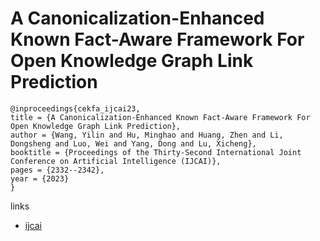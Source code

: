 # A Canonicalization-Enhanced Known Fact-Aware Framework For Open Knowledge Graph Link Prediction

```
@inproceedings{cekfa_ijcai23,
title = {A Canonicalization-Enhanced Known Fact-Aware Framework For Open Knowledge Graph Link Prediction},
author = {Wang, Yilin and Hu, Minghao and Huang, Zhen and Li, Dongsheng and Luo, Wei and Yang, Dong and Lu, Xicheng},
booktitle = {Proceedings of the Thirty-Second International Joint Conference on Artificial Intelligence (IJCAI)},
pages = {2332--2342},
year = {2023}
}
```

links
- [ijcai](https://www.ijcai.org/proceedings/2023/259)
